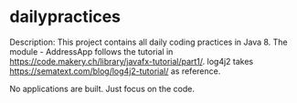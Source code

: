 # dailypractices

Description: This project contains all daily coding practices in Java 8. 
The module - AddressApp follows the tutorial in https://code.makery.ch/library/javafx-tutorial/part1/.
log4j2 takes https://sematext.com/blog/log4j2-tutorial/ as reference.

No applications are built. Just focus on the code.
